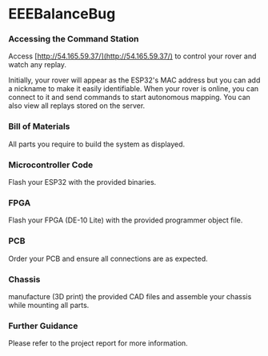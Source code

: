# EEEBalanceBug

### Accessing the Command Station
Access [http://54.165.59.37/](http://54.165.59.37/) to control your rover and watch any replay.

Initially, your rover will appear as the ESP32's MAC address but you can add a nickname to make it easily identifiable. When your rover is online, you can connect to it and send commands to start autonomous mapping. You can also view all replays stored on the server.

### Bill of Materials
All parts you require to build the system as displayed.

### Microcontroller Code
Flash your ESP32 with the provided binaries.

### FPGA
Flash your FPGA (DE-10 Lite) with the provided programmer object file.

### PCB
Order your PCB and ensure all connections are as expected.

### Chassis
manufacture (3D print) the provided CAD files and assemble your chassis while mounting all parts.

### Further Guidance
Please refer to the project report for more information.

